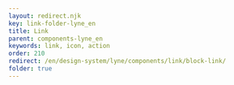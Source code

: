 ```yaml
---
layout: redirect.njk
key: link-folder-lyne_en
title: Link
parent: components-lyne_en
keywords: link, icon, action
order: 210
redirect: /en/design-system/lyne/components/link/block-link/
folder: true
---
```

